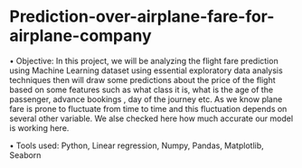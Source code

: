 # Prediction-over-airplane-fare-for-airplane-company
•	Objective: In this project, we will be analyzing the flight fare prediction using Machine Learning dataset using essential exploratory data analysis techniques then will draw some predictions about the price of the flight based on some features such as what class it is, what is the age of the passenger, advance bookings , day of the journey etc. As we know plane fare is prone to fluctuate from time to time and this fluctuation depends on several other variable. We alse checked here how much accurate our model is working here.


•	Tools used: Python, Linear regression, Numpy, Pandas, Matplotlib, Seaborn


